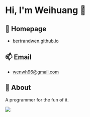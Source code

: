 # Hi, I'm Weihuang 👋

## 💬 Homepage

- [bertrandwen.github.io](https://bertrandwen.github.io/)

## 📫 Email

- wenwh96@gmail.com

## 💫 About

A programmer for the fun of it.

![](https://github-readme-stats.vercel.app/api?username=BertrandWen&show_icons=true&line_height=21&show_icons=true&theme=vue&hide_border=true)
